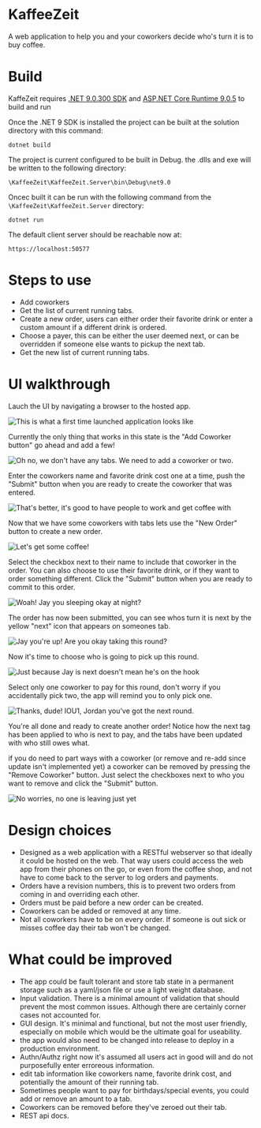 # KaffeeZeit
A web application to help you and your coworkers decide who's turn it is to buy coffee.

# Build
KaffeZeit requires [.NET 9.0.300 SDK](https://dotnet.microsoft.com/en-us/download/dotnet/9.0) and [ASP.NET Core Runtime 9.0.5](https://dotnet.microsoft.com/en-us/download/dotnet/9.0) to build and run 

Once the .NET 9 SDK is installed the project can be built at the solution directory with this command:
```
dotnet build
```
The project is current configured to be built in Debug. the .dlls and exe will be written to the following directory:
```
\KaffeeZeit\KaffeeZeit.Server\bin\Debug\net9.0
```
Oncec built it can be run with the following command from the `\KaffeeZeit\KaffeeZeit.Server` directory:
```
dotnet run
```
The default client server should be reachable now at:
```
https://localhost:50577
```

# Steps to use

- Add coworkers 
- Get the list of current running tabs. 
- Create a new order, users can either order their favorite drink or enter a custom amount if a different drink is ordered. 
- Choose a payer, this can be either the user deemed next, or can be overridden if someone else wants to pickup the next tab.  
- Get the new list of current running tabs. 

# UI walkthrough

Lauch the UI by navigating a browser to the hosted app.  

![This is what a first time launched application looks like](/img/00-new-instance.png)  

Currently the only thing that works in this state is the "Add Coworker button" go ahead and add a few! 

![Oh no, we don't have any tabs. We need to add a coworker or two.](/img/01-Add%20coworker.png)  

Enter the coworkers name and favorite drink cost one at a time, push the "Submit" button when you are ready to create the coworker that was entered. 

![That's better, it's good to have people to work and get coffee with](/img/02-coworkers-added.png)  

Now that we have some coworkers with tabs lets use the "New Order" button to create a new order.  

![Let's get some coffee!](/img/03-order-started.png)  

Select the checkbox next to their name to include that coworker in the order.  You can also choose to use their favorite drink, or if they want to order something different. Click the "Submit" button when you are ready to commit to this order.  

![Woah! Jay you sleeping okay at night?](/img/04-order-selections.png) 

The order has now been submitted, you can see whos turn it is next by the yellow "next" icon that appears on someones tab.  

![Jay you're up! Are you okay taking this round?](/img/05-order-submitted.png)  

Now it's time to choose who is going to pick up this round.  

![Just because Jay is next doesn't  mean he's on the hook](/img/06-select-payer.png)  

Select only one coworker to pay for this round, don't worry if you accidentally pick two, the app will remind you to only pick one. 

![Thanks, dude! IOU1, Jordan you've got the next round.](/img/07-payment-submited.png)  

You're all done and ready to create another order! Notice how the next tag has been applied to who is next to pay, and the tabs have been updated with who still owes what.  

if you do need to part ways with a coworker (or remove and re-add since update isn't implemented yet) a coworker can be removed by pressing the "Remove Coworker" button.  Just select the checkboxes next to who you want to remove and click the "Submit" button.  

![No worries, no one is leaving just yet](/img/08-remove-coworker.png)  

# Design choices

- Designed as a web application with a RESTful webserver so that ideally it could be hosted on the web. That way users could access the web app from their phones on the go, or even from the coffee shop, and not have to come back to the server to log orders and payments.
- Orders have a revision numbers, this is to prevent two orders from coming in and overriding each other. 
- Orders must be paid before a new order can be created.
- Coworkers can be added or removed at any time. 
- Not all coworkers have to be on every order. If someone is out sick or misses coffee day their tab won't be changed. 

# What could be improved
- The app could be fault tolerant and store tab state in a permanent storage such as a yaml/json file or use a light weight database. 
- Input validation. There is a minimal amount of validation that should prevent the most common issues. Although there are certainly corner cases not accounted for. 
- GUI design. It's minimal and functional, but not the most user friendly, especially on mobile which would be the ultimate goal for useability.
- the app would also need to be changed into release to deploy in a production environment.  
- Authn/Authz right now it's assumed all users act in good will and do not purposefully enter erroreous information.
- edit tab information like coworkers name, favorite drink cost, and potentially the amount  of their running tab.
- Sometimes people want to pay for birthdays/special events, you could add or remove an amount to a tab.
- Coworkers can be removed before they've zeroed out their tab.  
- REST api docs. 
